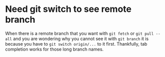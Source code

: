 # Need git switch to see remote branch

When there is a remote branch that you want with `git fetch` or `git pull --all` and you are wondering why you cannot see it with `git branch` it is because you have to `git switch origin/...` to it first. Thankfully, tab completion works for those long branch names.


